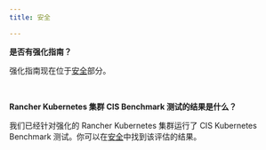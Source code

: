 ```yaml
---
title: 安全

---
```


**是否有强化指南？**

强化指南现在位于[安全](../security/security-overview.md)部分。

<br/>

**Rancher Kubernetes 集群 CIS Benchmark 测试的结果是什么？**

我们已经针对强化的 Rancher Kubernetes 集群运行了 CIS Kubernetes Benchmark 测试。你可以在[安全](../security/security-overview.md)中找到该评估的结果。

